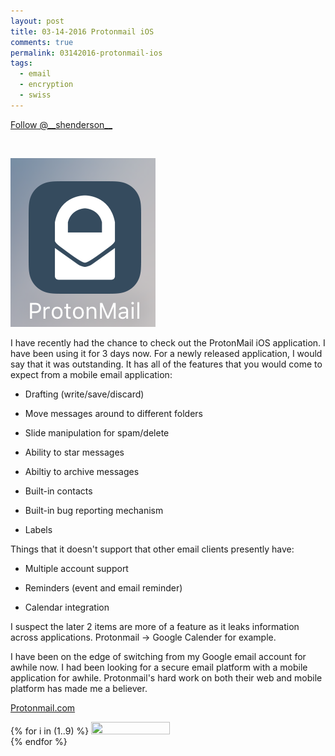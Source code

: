 ```yaml
---
layout: post
title: 03-14-2016 Protonmail iOS
comments: true
permalink: 03142016-protonmail-ios
tags:
  - email
  - encryption
  - swiss
---
```


<div><!-- <a href="https://twitter.com/share" class="twitter-share-button" data-via="__shenderson__">Tweet</a> --><a class="twitter-follow-button" data-show-count="false" href="https://twitter.com/__shenderson__">Follow @__shenderson__</a> <script>!function(d,s,id){var js,fjs=d.getElementsByTagName(s)[0],p=/^http:/.test(d.location)?'http':'https';if(!d.getElementById(id)){js=d.createElement(s);js.id=id;js.src=p+'://platform.twitter.com/widgets.js';fjs.parentNode.insertBefore(js,fjs);}}(document, 'script', 'twitter-wjs');</script></div>

<script>!function(d,s,id){var js,fjs=d.getElementsByTagName(s)[0];if(!d.getElementById(id)){js=d.createElement(s);js.id=id;js.src="//platform.twitter.com/widgets.js";fjs.parentNode.insertBefore(js,fjs);}}(document,"script","twitter-wjs");</script>

&nbsp;

![](/assets/protonmail/protonmail-icon.png)

I have recently had the chance to check out the ProtonMail iOS application.  I have been using it for 3 days now.  For a newly released application, I would say that it was outstanding.  It has all of the features that you would come to expect from a mobile email application:

  * Drafting (write/save/discard)

  * Move messages around to different folders

  * Slide manipulation for spam/delete

  * Ability to star messages

  * Abiltiy to archive messages

  * Built-in contacts

  * Built-in bug reporting mechanism

  * Labels

 Things that it doesn't support that other email clients presently have:

  * Multiple account support

  * Reminders (event and email reminder)

  * Calendar integration

I suspect the later 2 items are more of a feature as it leaks information across applications. Protonmail -> Google Calender for example.

I have been on the edge of switching from my Google email account for awhile now.  I had been looking for a secure email platform with a mobile application for awhile.  Protonmail's hard work on both their web and mobile platform has made me a believer.

[Protonmail.com](http://protonmail.com/)

{% for i in (1..9) %}
<img src="assets/protonmail/{{ i }}.png" width="50%" height="50%"><br>
{% endfor %}

&nbsp;